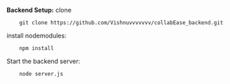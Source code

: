 **Backend Setup:**
clone 

        git clone https://github.com/Vishnuvvvvvvv/collabEase_backend.git

install nodemodules:

        npm install

Start the backend server:

        node server.js
